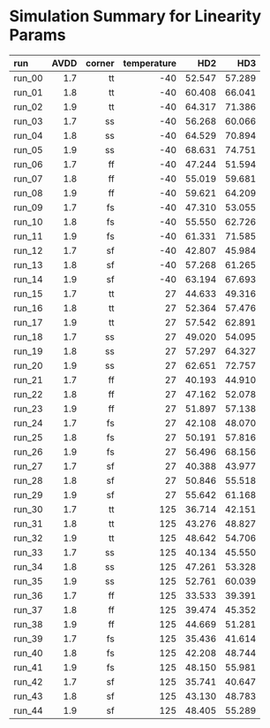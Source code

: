 # Simulation Summary for Linearity Params

| run | AVDD | corner | temperature | HD2 | HD3 |
| :-- | ---: | -----: | ----------: | --: | --: |
| run_00 | 1.7 | tt | -40 | 52.547 | 57.289 |
| run_01 | 1.8 | tt | -40 | 60.408 | 66.041 |
| run_02 | 1.9 | tt | -40 | 64.317 | 71.386 |
| run_03 | 1.7 | ss | -40 | 56.268 | 60.066 |
| run_04 | 1.8 | ss | -40 | 64.529 | 70.894 |
| run_05 | 1.9 | ss | -40 | 68.631 | 74.751 |
| run_06 | 1.7 | ff | -40 | 47.244 | 51.594 |
| run_07 | 1.8 | ff | -40 | 55.019 | 59.681 |
| run_08 | 1.9 | ff | -40 | 59.621 | 64.209 |
| run_09 | 1.7 | fs | -40 | 47.310 | 53.055 |
| run_10 | 1.8 | fs | -40 | 55.550 | 62.726 |
| run_11 | 1.9 | fs | -40 | 61.331 | 71.585 |
| run_12 | 1.7 | sf | -40 | 42.807 | 45.984 |
| run_13 | 1.8 | sf | -40 | 57.268 | 61.265 |
| run_14 | 1.9 | sf | -40 | 63.194 | 67.693 |
| run_15 | 1.7 | tt | 27 | 44.633 | 49.316 |
| run_16 | 1.8 | tt | 27 | 52.364 | 57.476 |
| run_17 | 1.9 | tt | 27 | 57.542 | 62.891 |
| run_18 | 1.7 | ss | 27 | 49.020 | 54.095 |
| run_19 | 1.8 | ss | 27 | 57.297 | 64.327 |
| run_20 | 1.9 | ss | 27 | 62.651 | 72.757 |
| run_21 | 1.7 | ff | 27 | 40.193 | 44.910 |
| run_22 | 1.8 | ff | 27 | 47.162 | 52.078 |
| run_23 | 1.9 | ff | 27 | 51.897 | 57.138 |
| run_24 | 1.7 | fs | 27 | 42.108 | 48.070 |
| run_25 | 1.8 | fs | 27 | 50.191 | 57.816 |
| run_26 | 1.9 | fs | 27 | 56.496 | 68.156 |
| run_27 | 1.7 | sf | 27 | 40.388 | 43.977 |
| run_28 | 1.8 | sf | 27 | 50.846 | 55.518 |
| run_29 | 1.9 | sf | 27 | 55.642 | 61.168 |
| run_30 | 1.7 | tt | 125 | 36.714 | 42.151 |
| run_31 | 1.8 | tt | 125 | 43.276 | 48.827 |
| run_32 | 1.9 | tt | 125 | 48.642 | 54.706 |
| run_33 | 1.7 | ss | 125 | 40.134 | 45.550 |
| run_34 | 1.8 | ss | 125 | 47.261 | 53.328 |
| run_35 | 1.9 | ss | 125 | 52.761 | 60.039 |
| run_36 | 1.7 | ff | 125 | 33.533 | 39.391 |
| run_37 | 1.8 | ff | 125 | 39.474 | 45.352 |
| run_38 | 1.9 | ff | 125 | 44.669 | 51.281 |
| run_39 | 1.7 | fs | 125 | 35.436 | 41.614 |
| run_40 | 1.8 | fs | 125 | 42.208 | 48.744 |
| run_41 | 1.9 | fs | 125 | 48.150 | 55.981 |
| run_42 | 1.7 | sf | 125 | 35.741 | 40.647 |
| run_43 | 1.8 | sf | 125 | 43.130 | 48.783 |
| run_44 | 1.9 | sf | 125 | 48.405 | 55.289 |
